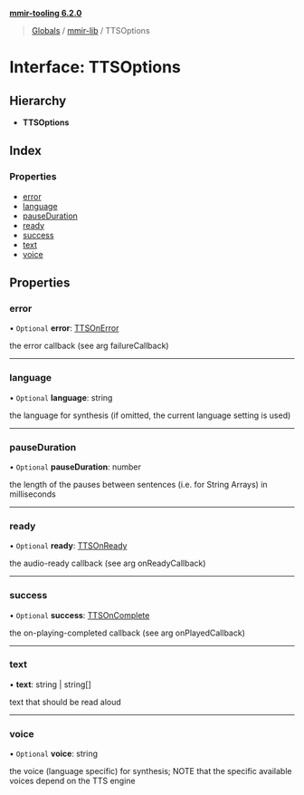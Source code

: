**[mmir-tooling 6.2.0](../README.md)**

> [Globals](../README.md) / [mmir-lib](../modules/mmir_lib.md) / TTSOptions

# Interface: TTSOptions

## Hierarchy

* **TTSOptions**

## Index

### Properties

* [error](mmir_lib.ttsoptions.md#error)
* [language](mmir_lib.ttsoptions.md#language)
* [pauseDuration](mmir_lib.ttsoptions.md#pauseduration)
* [ready](mmir_lib.ttsoptions.md#ready)
* [success](mmir_lib.ttsoptions.md#success)
* [text](mmir_lib.ttsoptions.md#text)
* [voice](mmir_lib.ttsoptions.md#voice)

## Properties

### error

• `Optional` **error**: [TTSOnError](../modules/mmir_lib.md#ttsonerror)

the error callback (see arg failureCallback)

___

### language

• `Optional` **language**: string

the language for synthesis (if omitted, the current language setting is used)

___

### pauseDuration

• `Optional` **pauseDuration**: number

the length of the pauses between sentences (i.e. for String Arrays) in milliseconds

___

### ready

• `Optional` **ready**: [TTSOnReady](../modules/mmir_lib.md#ttsonready)

the audio-ready callback (see arg onReadyCallback)

___

### success

• `Optional` **success**: [TTSOnComplete](../modules/mmir_lib.md#ttsoncomplete)

the on-playing-completed callback (see arg onPlayedCallback)

___

### text

•  **text**: string \| string[]

text that should be read aloud

___

### voice

• `Optional` **voice**: string

the voice (language specific) for synthesis; NOTE that the specific available voices depend on the TTS engine
